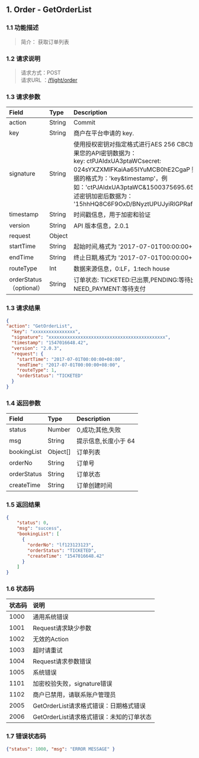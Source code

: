 <style>
    .ar{padding-left:20px;}
    .op{margin-left:30px;}
</style>
## 1. Order - GetOrderList

### 1.1 功能描述
>简介： 获取订单列表

### 1.2 请求说明
> 请求方式：POST<br>
请求URL ：[/flight/order](#)

### 1.3 请求参数
Field       |Type       |Description
:------------|:-----------|:-----------
action	|String	|Commit
key	|String	|商户在平台申请的 key.
signature	|String |使用授权密钥对指定格式进行AES 256 CBC加密的数据，如果您的API密钥数据为：<br> key: ctPJAIdxUA3ptaWCsecret: 024sYXZXMlFKaiAa65IYuMCB0hE2CgaP 则需要加密数据的格式为：'key&timestamp'，例如：'ctPJAIdxUA3ptaWC&1500375695.65'，那么使用上述密钥加密后数据为： '15hhHQ8C6F9OxD/BNyztUPUJyiRlGPRafEkcI6q2E5Y='
timestamp	|String	|时间戳信息，用于加密和验证
version	|String	|API 版本信息，2.0.1
request	|Object	
    startTime	|String	|起始时间,格式为 '2017-07-01T00:00:00+08:00'
    endTime	|String	|终止日期,格式为 '2017-07-01T00:00:00+08:00'
    routeType |Int    |数据来源信息，0:LF，1:tech house
    orderStatus （optional）	|String	|订单状态: TICKETED:已出票,PENDING:等待出票，NEED_PAYMENT:等待支付

### 1.3 请求结果
```json
{
"action": "GetOrderList",
  "key": "xxxxxxxxxxxxxxxx",
  "signature": "xxxxxxxxxxxxxxxxxxxxxxxxxxxxxxxxxxxxxxxxxxxx",
  "timestamp": "1547016648.42",
  "version": "2.0.3",
  "request": {
    "startTime": "2017-07-01T00:00:00+08:00",
    "endTime": "2017-07-01T00:00:00+08:00",
    "routeType": 1,
    "orderStatus": "TICKETED"
  }
}
```
### 1.4 返回参数
Field       |Type       |Description
:------------|:-----------|:-----------
status	|Number	|0,成功;其他,失败
msg	|String	|提示信息,长度小于 64
bookingList	|Object[]	|订单列表
  orderNo	|String	|订单号
  orderStatus	|String	|订单状态
  createTime	|String	|订单创建时间
       
### 1.5 返回结果
```json
{
    "status": 0,
    "msg": "success",
    "bookingList": [
      {
        "orderNo": "lf123123123",
        "orderStatus": "TICKETED",
        "createTime": "1547016648.42"
      }
    ]
}
```

### 1.6 状态码
状态码       |说明
:------------|:-----------
1000	|通用系统错误
1001	|Request请求缺少参数
1002	|无效的Action
1003	|超时请重试
1004	|Request请求参数错误
1005	|系统错误
1101	|加密校验失败，signature错误
1102	|商户已禁用，请联系账户管理员
2005	|GetOrderList请求格式错误：日期格式错误
2006	|GetOrderList请求格式错误：未知的订单状态
### 1.7 错误状态码
```json
{"status": 1000, "msg": "ERROR MESSAGE" }
``` 
